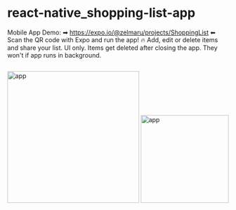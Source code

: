 # react-native_shopping-list-app
Mobile App
Demo: ➡ https://expo.io/@zelmaru/projects/ShoppingList ⬅ Scan the QR code with Expo and run the app! 🔥
Add, edit or delete items and share your list. UI only. Items get deleted after closing the app. They won't if app runs in background.


<div style="display: flex; flexDirection: row">

<img src="https://github.com/zelmaru/react-native_shopping-app/blob/main/Shopping-app-screenshot.jpg?raw=true" height="300px" width="auto" alt="app"></img>
<img src="https://github.com/zelmaru/react-native_shopping-app/blob/main/ExpoQRCode_ShoppingList.png?raw=true" height="200px" width="auto" alt="app"></img>
</div>
